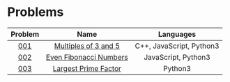 # Problems

| Problem | Name | Languages |
|:-----:|:-----:|:-----:|
| [001](./001-100/001/) | [Multiples of 3 and 5](./001-100/001/) | C++, JavaScript, Python3 |
| [002](./001-100/002/) | [Even Fibonacci Numbers](./001-100/002/) | JavaScript, Python3 |
| [003](./001-100/003/) | [Largest Prime Factor](./001-100/003/) | Python3 |